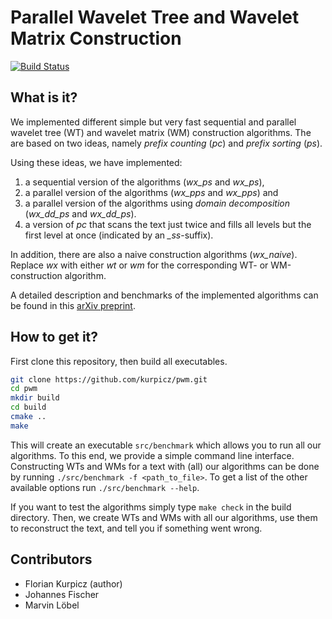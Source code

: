 # Parallel Wavelet Tree and Wavelet Matrix Construction

[![Build Status](https://travis-ci.org/kurpicz/pwm.svg?branch=master)](https://travis-ci.org/kurpicz/pwm)

## What is it?
We implemented different simple but very fast sequential and parallel wavelet tree (WT) and wavelet matrix (WM) construction algorithms.
The are based on two ideas, namely *prefix counting* (*pc*) and *prefix sorting* (*ps*).

Using these ideas, we have implemented:
1. a sequential version of the algorithms (*wx_ps* and *wx_ps*),
2. a parallel version of the algorithms (*wx_pps* and *wx_pps*) and
3. a parallel version of the algorithms using *domain decomposition* (*wx_dd_ps* and *wx_dd_ps*).
4. a version of *pc* that scans the text just twice and fills all levels but the first level at once (indicated by an *_ss*-suffix).

In addition, there are also a naive construction algorithms (*wx_naive*).
Replace _wx_ with either _wt_ or _wm_ for the corresponding WT- or WM-construction algorithm.

A detailed description and benchmarks of the implemented algorithms can be found in this [arXiv preprint](https://arxiv.org/abs/1702.07578).

## How to get it?
First clone this repository, then build all executables.
```sh
git clone https://github.com/kurpicz/pwm.git
cd pwm
mkdir build
cd build
cmake ..
make
```
This will create an executable `src/benchmark` which allows you to run all our algorithms.
To this end, we provide a simple command line interface.
Constructing WTs and WMs for a text with (all) our algorithms can be done by running `./src/benchmark -f <path_to_file>`.
To get a list of the other available options run `./src/benchmark --help`.

If you want to test the algorithms simply type `make check` in the build directory.
Then, we create WTs and WMs with all our algorithms, use them to reconstruct the text, and tell you if something went wrong.

## Contributors
- Florian Kurpicz (author)
- Johannes Fischer
- Marvin Löbel
